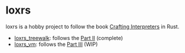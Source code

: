 # loxrs

loxrs is a hobby project to follow the book [Crafting Interpreters](https://craftinginterpreters.com/) in Rust.

* [loxrs_treewalk](./loxrs_treewalk): follows the [Part II](https://craftinginterpreters.com/a-tree-walk-interpreter.html) (complete)
* [loxrs_vm](./loxrs_vm): follows the [Part III](https://craftinginterpreters.com/a-bytecode-virtual-machine.html) (WIP)

